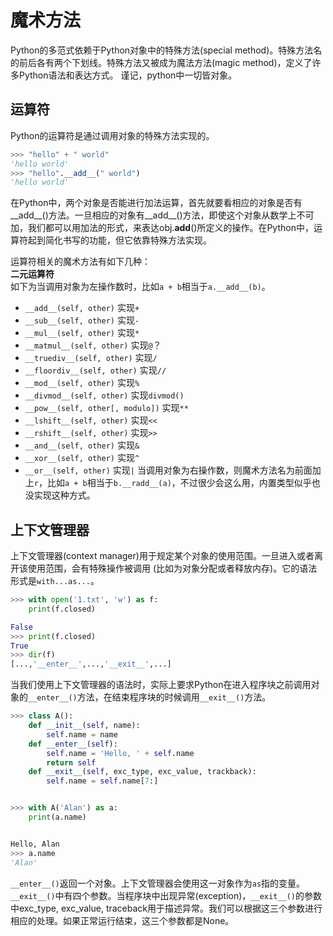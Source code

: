 # 魔术方法
Python的多范式依赖于Python对象中的特殊方法(special method)。特殊方法名的前后各有两个下划线。特殊方法又被成为魔法方法(magic method)，定义了许多Python语法和表达方式。
谨记，python中一切皆对象。   

## 运算符
Python的运算符是通过调用对象的特殊方法实现的。  
```python
>>> "hello" + " world"
'hello world'
>>> "hello".__add__(" world")
'hello world'
```
在Python中，两个对象是否能进行加法运算，首先就要看相应的对象是否有__add__()方法。一旦相应的对象有__add__()方法，即使这个对象从数学上不可加，我们都可以用加法的形式，来表达obj.__add__()所定义的操作。在Python中，运算符起到简化书写的功能，但它依靠特殊方法实现。

运算符相关的魔术方法有如下几种：  
**二元运算符**  
如下为当调用对象为左操作数时，比如`a + b`相当于`a.__add__(b)`。
* `__add__(self, other)`            实现`+`
* `__sub__(self, other)`            实现`-`
* `__mul__(self, other)`            实现`*`
* `__matmul__(self, other)`         实现`@`？
* `__truediv__(self, other)`        实现`/`
* `__floordiv__(self, other)`       实现`//`
* `__mod__(self, other)`            实现`%`
* `__divmod__(self, other)`         实现`divmod()`
* `__pow__(self, other[, modulo])`  实现`**`
* `__lshift__(self, other)`         实现`<<`
* `__rshift__(self, other)`         实现`>>`
* `__and__(self, other)`            实现`&`
* `__xor__(self, other)`            实现`^`
* `__or__(self, other)`             实现`|`
当调用对象为右操作数，则魔术方法名为前面加上`r`，比如`a + b`相当于`b.__radd__(a)`，不过很少会这么用，内置类型似乎也没实现这种方式。  

## 上下文管理器
上下文管理器(context manager)用于规定某个对象的使用范围。一旦进入或者离开该使用范围，会有特殊操作被调用 (比如为对象分配或者释放内存)。它的语法形式是`with...as...`。  

```python
>>> with open('1.txt', 'w') as f:
	print(f.closed)

False
>>> print(f.closed)
True
>>> dir(f)
[...,'__enter__',...,'__exit__',...]
```

当我们使用上下文管理器的语法时，实际上要求Python在进入程序块之前调用对象的`__enter__()`方法，在结束程序块的时候调用`__exit__()`方法。

```python
>>> class A():
	def __init__(self, name):
		self.name = name
	def __enter__(self):
		self.name = 'Hello, ' + self.name
		return self
	def __exit__(self, exc_type, exc_value, trackback):
		self.name = self.name[7:]


>>> with A('Alan') as a:
	print(a.name)


Hello, Alan
>>> a.name
'Alan'
```

`__enter__()`返回一个对象。上下文管理器会使用这一对象作为`as`指的变量。  
`__exit__()`中有四个参数。当程序块中出现异常(exception)，`__exit__()`的参数中exc_type, exc_value, traceback用于描述异常。我们可以根据这三个参数进行相应的处理。如果正常运行结束，这三个参数都是None。
